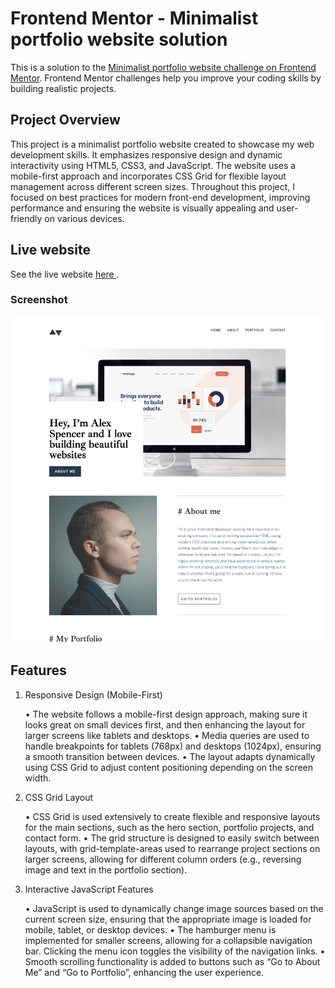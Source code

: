 # Frontend Mentor - Minimalist portfolio website solution

This is a solution to the [Minimalist portfolio website challenge on Frontend Mentor](https://www.frontendmentor.io/challenges/minimalist-portfolio-website-LMy-ZRyiE). Frontend Mentor challenges help you improve your coding skills by building realistic projects. 




## Project Overview

This project is a minimalist portfolio website created to showcase my web development skills. It emphasizes responsive design and dynamic interactivity using HTML5, CSS3, and JavaScript. The website uses a mobile-first approach and incorporates CSS Grid for flexible layout management across different screen sizes. Throughout this project, I focused on best practices for modern front-end development, improving performance and ensuring the website is visually appealing and user-friendly on various devices.


## Live website

See the live website [here ](https://minimalist-static-portfolio.netlify.app/).


### Screenshot

![](./images/screenshot/Screenshot.png)


## Features

1. Responsive Design (Mobile-First)

	•	The website follows a mobile-first design approach, making sure it looks great on small devices first, and then enhancing the layout for larger screens like tablets and desktops.
	•	Media queries are used to handle breakpoints for tablets (768px) and desktops (1024px), ensuring a smooth transition between devices.
	•	The layout adapts dynamically using CSS Grid to adjust content positioning depending on the screen width.

2. CSS Grid Layout

	•	CSS Grid is used extensively to create flexible and responsive layouts for the main sections, such as the hero section, portfolio projects, and contact form.
	•	The grid structure is designed to easily switch between layouts, with grid-template-areas used to rearrange project sections on larger screens, allowing for different column orders (e.g., reversing image and text in the portfolio section).

3. Interactive JavaScript Features

	•	JavaScript is used to dynamically change image sources based on the current screen size, ensuring that the appropriate image is loaded for mobile, tablet, or desktop devices.
	•	The hamburger menu is implemented for smaller screens, allowing for a collapsible navigation bar. Clicking the menu icon toggles the visibility of the navigation links.
	•	Smooth scrolling functionality is added to buttons such as “Go to About Me” and “Go to Portfolio”, enhancing the user experience.

